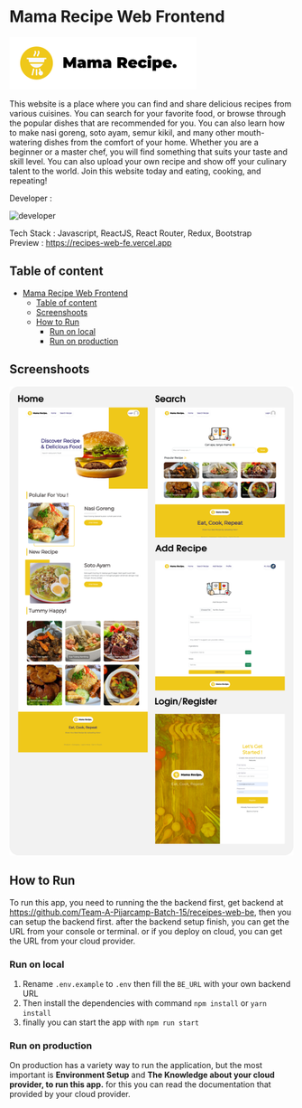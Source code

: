 # Mama Recipe Web Frontend

![badge](./docs/Pictures/logo.png)  

This website is a place where you can find and share delicious recipes from various cuisines. You can search for your favorite food, or browse through the popular dishes that are recommended for you. You can also learn how to make nasi goreng, soto ayam, semur kikil, and many other mouth-watering dishes from the comfort of your home. Whether you are a beginner or a master chef, you will find something that suits your taste and skill level. You can also upload your own recipe and show off your culinary talent to the world. Join this website today and eating, cooking, and repeating!

Developer :

![developer](https://contrib.rocks/image?repo=Team-A-Pijarcamp-Batch-15/receipes-web-be&anon=false)

Tech Stack : Javascript, ReactJS, React Router, Redux, Bootstrap  
Preview : <https://recipes-web-fe.vercel.app>  

## Table of content

- [Mama Recipe Web Frontend](#mama-recipe-web-frontend)
	- [Table of content](#table-of-content)
	- [Screenshoots](#screenshoots)
	- [How to Run](#how-to-run)
		- [Run on local](#run-on-local)
		- [Run on production](#run-on-production)

## Screenshoots

![overview](./docs/Pictures/overview.png)  

## How to Run

To run this app, you need to running the the backend first, get backend at <https://github.com/Team-A-Pijarcamp-Batch-15/receipes-web-be>, then you can setup the backend first. after the backend setup finish, you can get the URL from your console or terminal. or if you deploy on cloud, you can get the URL from your cloud provider.

### Run on local

1. Rename ``.env.example`` to ``.env`` then fill the ``BE_URL`` with your own backend URL
2. Then install the dependencies with command ``npm install`` or ``yarn install``
3. finally you can start the app with ``npm run start``

### Run on production

On production has a variety way to run the application, but the most important is **Environment Setup** and **The Knowledge about your cloud provider, to run this app.** for this you can read the documentation that provided by your cloud provider.
